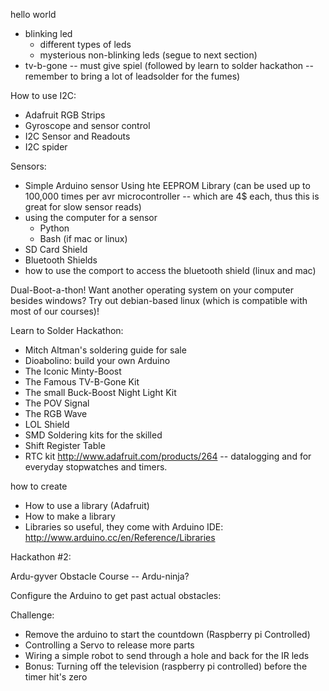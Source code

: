 hello world
* blinking led
  * different types of leds
  * mysterious non-blinking leds (segue to next section)
* tv-b-gone -- must give spiel (followed by learn to solder hackathon -- remember to bring a lot of leadsolder for the fumes)

How to use I2C:
* Adafruit RGB Strips
* Gyroscope and sensor control
* I2C Sensor and Readouts
* I2C spider

Sensors:
* Simple Arduino sensor Using hte EEPROM Library (can be used up to 100,000 times per avr microcontroller -- which are 4$ each, thus this is great for slow sensor reads)
* using the computer for a sensor
  * Python
  * Bash (if mac or linux)
* SD Card Shield
* Bluetooth Shields
 * how to use the comport to access the bluetooth shield (linux and mac) 


Dual-Boot-a-thon! Want another operating system on your computer besides windows? Try out debian-based linux (which is compatible with most of our courses)!



Learn to Solder Hackathon:

  * Mitch Altman's soldering guide for sale
  * Dioabolino: build your own Arduino
  * The Iconic Minty-Boost
  * The Famous TV-B-Gone Kit
  * The small Buck-Boost Night Light Kit
  * The POV Signal
  * The RGB Wave
  * LOL Shield
  * SMD Soldering kits for the skilled
  * Shift Register Table
  * RTC kit http://www.adafruit.com/products/264 -- datalogging and for everyday stopwatches and timers.

how to create 
* How to use a library (Adafruit)
* How to make a library
* Libraries so useful, they come with Arduino IDE: http://www.arduino.cc/en/Reference/Libraries



Hackathon #2:

Ardu-gyver Obstacle Course -- Ardu-ninja?

Configure the Arduino to get past actual obstacles:




Challenge:

* Remove the arduino to start the countdown (Raspberry pi Controlled)
* Controlling a Servo to release more parts
* Wiring a simple robot to send through a hole and back for the IR leds 
* Bonus: Turning off the television (raspberry pi controlled) before the timer hit's zero
